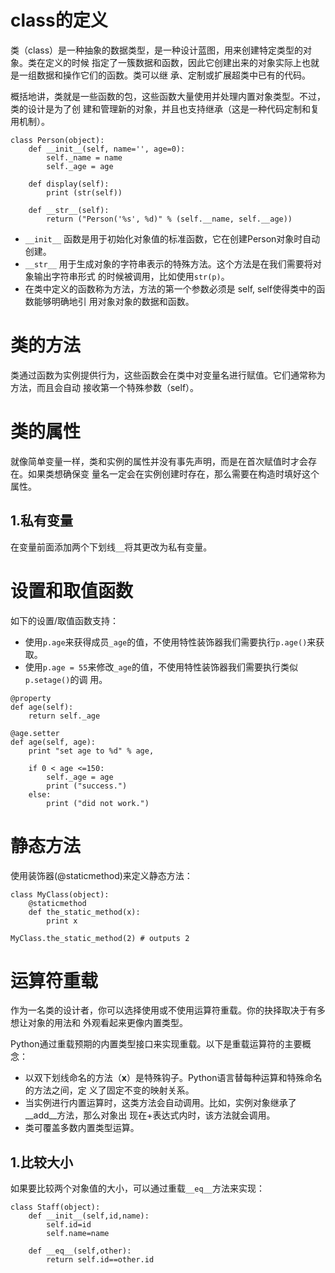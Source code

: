 # class的定义

类（class）是一种抽象的数据类型，是一种设计蓝图，用来创建特定类型的对象。类在定义的时候
指定了一簇数据和函数，因此它创建出来的对象实际上也就是一组数据和操作它们的函数。类可以继
承、定制或扩展超类中已有的代码。

概括地讲，类就是一些函数的包，这些函数大量使用并处理内置对象类型。不过，类的设计是为了创
建和管理新的对象，并且也支持继承（这是一种代码定制和复用机制）。

```
class Person(object):    
    def __init__(self, name='', age=0):
        self._name = name
        self._age = age    

    def display(self):
        print (str(self))

    def __str__(self):
        return ("Person('%s', %d)" % (self.__name, self.__age))

```

- `__init__` 函数是用于初始化对象值的标准函数，它在创建Person对象时自动创建。
- `__str__`  用于生成对象的字符串表示的特殊方法。这个方法是在我们需要将对象输出字符串形式
的时候被调用，比如使用`str(p)`。
- 在类中定义的函数称为方法，方法的第一个参数必须是 self, self使得类中的函数能够明确地引
用对象对象的数据和函数。

# 类的方法

类通过函数为实例提供行为，这些函数会在类中对变量名进行赋值。它们通常称为方法，而且会自动
接收第一个特殊参数（self）。

# 类的属性

就像简单变量一样，类和实例的属性并没有事先声明，而是在首次赋值时才会存在。如果类想确保变
量名一定会在实例创建时存在，那么需要在构造时填好这个属性。

## 1.私有变量

在变量前面添加两个下划线`__`将其更改为私有变量。


# 设置和取值函数

如下的设置/取值函数支持：

- 使用`p.age`来获得成员`_age`的值，不使用特性装饰器我们需要执行`p.age()`来获取。
- 使用`p.age = 55`来修改`_age`的值，不使用特性装饰器我们需要执行类似 `p.setage()`的调
用。

```
@property
def age(self):
    return self._age

@age.setter
def age(self, age):
    print "set age to %d" % age,

    if 0 < age <=150:
        self._age = age
        print ("success.")
    else:
        print ("did not work.")
```

# 静态方法

使用装饰器(@staticmethod)来定义静态方法：

```
class MyClass(object):
    @staticmethod
    def the_static_method(x):
        print x

MyClass.the_static_method(2) # outputs 2
```


# 运算符重载

作为一名类的设计者，你可以选择使用或不使用运算符重载。你的抉择取决于有多想让对象的用法和
外观看起来更像内置类型。

Python通过重载预期的内置类型接口来实现重载。以下是重载运算符的主要概念：

- 以双下划线命名的方法（__x__）是特殊钩子。Python语言替每种运算和特殊命名的方法之间，定
义了固定不变的映射关系。
- 当实例进行内置运算时，这类方法会自动调用。比如，实例对象继承了__add__方法，那么对象出
现在+表达式内时，该方法就会调用。
- 类可覆盖多数内置类型运算。

## 1.比较大小

如果要比较两个对象值的大小，可以通过重载`__eq__`方法来实现：

```
class Staff(object):
    def __init__(self,id,name):
        self.id=id
        self.name=name        

    def __eq__(self,other):
        return self.id==other.id
```
